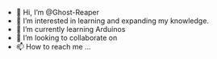 - 👋 Hi, I’m @Ghost-Reaper
- 👀 I’m interested in learning and expanding my knowledge.
- 🌱 I’m currently learning Arduinos
- 💞️ I’m looking to collaborate on 
- 📫 How to reach me ...

<!---
Ghost-Reaper/Ghost-Reaper is a ✨ special ✨ repository because its `README.md` (this file) appears on your GitHub profile.
You can click the Preview link to take a look at your changes.
--->
